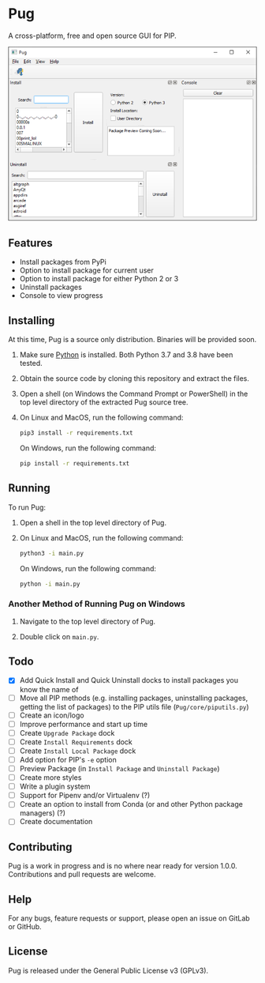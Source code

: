 # Pug

A cross-platform, free and open source GUI for PIP.

![Screenshot of Pug](screenshots/demo.png)

## Features

- Install packages from PyPi
- Option to install package for current user
- Option to install package for either Python 2 or 3
- Uninstall packages
- Console to view progress

## Installing

At this time, Pug is a source only distribution. Binaries will be provided soon.

1. Make sure [Python](https://www.python.org/downloads) is installed. Both Python 3.7 and 3.8 have been tested.

2. Obtain the source code by cloning this repository and extract the files.

3. Open a shell (on Windows the Command Prompt or PowerShell) in the top level directory of the extracted Pug source tree.

4. On Linux and MacOS, run the following command:
   
   ```bash
   pip3 install -r requirements.txt
   ```
   
   On Windows, run the following command:
   
   ```bash
   pip install -r requirements.txt
   ```

## Running

To run Pug:

1. Open a shell in the top level directory of Pug.

2. On Linux and MacOS, run the following command:
   
   ```bash
   python3 -i main.py
   ```
   
   On Windows, run the following command:
   
   ```bash
   python -i main.py
   ```

### Another Method of Running Pug on Windows

1. Navigate to the top level directory of Pug.

2. Double click on `main.py`.

## Todo

- [x] Add Quick Install and Quick Uninstall docks to install packages you know the name of
- [ ] Move all PIP methods (e.g. installing packages, uninstalling packages, getting the list of packages) to the PIP utils file (``Pug/core/piputils.py``)
- [ ] Create an icon/logo
- [ ] Improve performance and start up time
- [ ] Create ``Upgrade Package`` dock
- [ ] Create ``Install Requirements`` dock
- [ ] Create ``Install Local Package`` dock
- [ ] Add option for PIP's ``-e`` option
- [ ] Preview Package (in ``Install Package`` and ``Uninstall Package``)
- [ ] Create more styles
- [ ] Write a plugin system
- [ ] Support for Pipenv and/or Virtualenv (?)
- [ ] Create an option to install from Conda (or and other Python package managers) (?)
- [ ] Create documentation

## Contributing

Pug is a work in progress and is no where near ready for version 1.0.0. Contributions and pull requests are welcome.

## Help

For any bugs, feature requests or support, please open an issue on GitLab or GitHub.

## License

Pug is released under the General Public License v3 (GPLv3).
